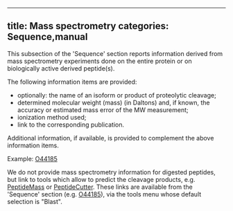 
---
title: Mass spectrometry
categories: Sequence,manual
---

This subsection of the 'Sequence' section reports information derived from mass spectrometry experiments done on the entire protein or on biologically active derived peptide(s).

The following information items are provided:

*   optionally: the name of an isoform or product of proteolytic cleavage;
*   determined molecular weight (mass) (in Daltons) and, if known, the accuracy or estimated mass error of the MW measurement;
*   ionization method used;
*   link to the corresponding publication.

Additional information, if available, is provided to complement the above information items.  
  
Example: [O44185](http://www.uniprot.org/uniprot/O44185#sequences)

We do not provide mass spectrometry information for digested peptides, but link to tools which allow to predict the cleavage products, e.g. [PeptideMass](http://web.expasy.org/peptide%5Fmass) or [PeptideCutter](http://web.expasy.org/peptide%5Fcutter). These links are available from the 'Sequence' section (e.g. [O44185](http://www.uniprot.org/uniprot/O44185#sequences)), via the tools menu whose default selection is "Blast".
        